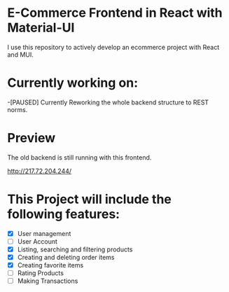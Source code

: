 # E-Commerce Frontend in React with Material-UI
I use this repository to actively develop an ecommerce project with React and MUI. 

# Currently working on:
-[PAUSED] Currently Reworking the whole backend structure to REST norms. 

# Preview
The old backend is still running with this frontend.


http://217.72.204.244/

# This Project will include the following features:
- [x] User management
- [ ] User Account
- [x] Listing, searching and filtering products
- [x] Creating and deleting order items
- [x] Creating favorite items
- [ ] Rating Products
- [ ] Making Transactions
